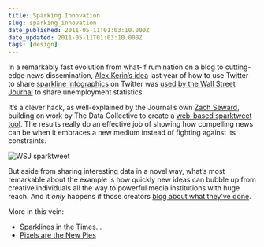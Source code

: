 ```yaml
---
title: Sparking Innovation
slug: sparking_innovation
date_published: 2011-05-11T01:03:10.000Z
date_updated: 2011-05-11T01:03:10.000Z
tags: [design]
---
```


In a remarkably fast evolution from what-if rumination on a blog to cutting-edge news dissemination, [Alex Kerin’s idea](http://www.datadrivenconsulting.com/2010/06/twitter-sparkline-generator/) last year of how to use Twitter to share [sparkline infographics](http://www.edwardtufte.com/bboard/q-and-a-fetch-msg?msg_id=0001OR) on Twitter was [used by the Wall Street Journal](https://twitter.com/#!/WSJ/status/63630916991459328) to share unemployment statistics.

It’s a clever hack, as well-explained by the Journal’s own [Zach Seward](http://zachseward.com/sparktweets/), building on work by The Data Collective to create a [web-based sparktweet tool](http://www.datacollective.org/sparkblocks.html). The results really do an effective job of showing how compelling news can be when it embraces a new medium instead of fighting against its constraints.

![WSJ sparktweet](https://cdn.glitch.global/c4e475b2-a54e-47e0-973c-ed0bd1b46262/wsj-sparktweet.png?v=1670802364830)

But aside from sharing interesting data in a novel way, what’s most remarkable about the example is how quickly new ideas can bubble up from creative individuals all the way to powerful media institutions with huge reach. And it *only* happens if those creators [blog about what they’ve done](/2011/01/if_you_didnt_blog_it_it_didnt_happen).

More in this vein:

- [Sparklines in the Times…](/2005/04/sparklines_almo)
- [Pixels are the New Pies](/2007/07/pixels_are_the_new_pies)

